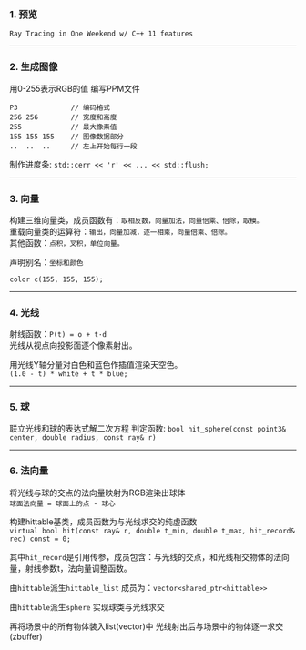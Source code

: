 ### 1. 预览

`Ray Tracing in One Weekend w/ C++ 11 features`

---
### 2. 生成图像

用0-255表示RGB的值 编写PPM文件
```
P3             // 编码格式
256 256        // 宽度和高度
255            // 最大像素值
155 155 155    // 图像数据部分
..  ..  ..     // 左上开始每行一段
```
制作进度条:  `std::cerr << 'r' << ... << std::flush;`

---
### 3. 向量

构建三维向量类，成员函数有：`取相反数，向量加法，向量倍乘、倍除，取模。`<br>
重载向量类的运算符：`输出，向量加减，逐一相乘，向量倍乘、倍除。`<br>
其他函数：`点积，叉积，单位向量。`<br>

声明别名：`坐标和颜色`

`color c(155, 155, 155);`

---
### 4. 光线

射线函数：`P(t) = o + t·d`<br>
光线从视点向投影面逐个像素射出。

用光线Y轴分量对白色和蓝色作插值渲染天空色。<br>
`(1.0 - t) * white + t * blue;`


---
### 5. 球

联立光线和球的表达式解二次方程
判定函数:
`bool hit_sphere(const point3& center, double radius, const ray& r)`

---
### 6. 法向量

将光线与球的交点的法向量映射为RGB渲染出球体<br>
`球面法向量 = 球面上的点 - 球心`


构建hittable基类，成员函数为与光线求交的纯虚函数<br>
`virtual bool hit(const ray& r, double t_min, double t_max, hit_record& rec) const = 0;`<br>

其中`hit_record`是引用传参，成员包含：与光线的交点，和光线相交物体的法向量，射线参数t，法向量调整函数。<br>

由`hittable`派生`hittable_list`  成员为：`vector<shared_ptr<hittable>>`<br>

由`hittable`派生`sphere`  实现球类与光线求交<br>


再将场景中的所有物体装入list(vector)中
光线射出后与场景中的物体逐一求交(zbuffer)


